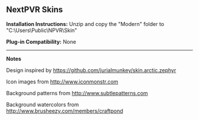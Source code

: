 ## NextPVR Skins ##

**Installation Instructions:** 
Unzip and copy the "Modern" folder to "C:\Users\Public\NPVR\Skin\"

**Plug-in Compatibility:** None

-----
**Notes**

Design inspired by https://github.com/jurialmunkey/skin.arctic.zephyr

Icon images from http://www.iconmonstr.com

Background patterns from http://www.subtlepatterns.com

Background watercolors from http://www.brusheezy.com/members/craftpond
